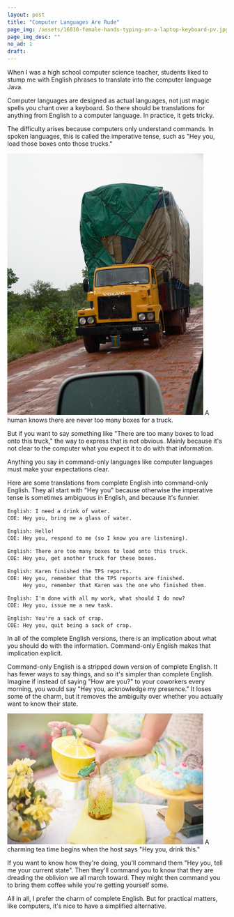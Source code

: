 ```yaml
---
layout: post
title: "Computer Languages Are Rude"
page_img: /assets/16010-female-hands-typing-on-a-laptop-keyboard-pv.jpg
page_img_desc: ""
no_ad: 1
draft: 
---
```


When I was a high school computer science teacher, students liked to stump me with English phrases to translate into the computer language Java.

Computer languages are designed as actual languages, not just magic spells you chant over a keyboard. So there should be translations for anything from English to a computer language. In practice, it gets tricky.

The difficulty arises because computers only understand commands. In spoken languages, this is called the imperative tense, such as "Hey you, load those boxes onto those trucks."

<div class="illustration">
    <img src="/assets/High_load_truck_Ghana_2006.jpg" />
    A human knows there are never too many boxes for a truck.
</div>

But if you want to say something like "There are too many boxes to load onto this truck," the way to express that is not obvious. Mainly because it's not clear to the computer what you expect it to do with that information.

Anything you say in command-only languages like computer languages must make your expectations clear.

Here are some translations from complete English into command-only English. They all start with "Hey you" because otherwise the imperative tense is sometimes ambiguous in English, and because it's funnier.

```
English: I need a drink of water.
COE: Hey you, bring me a glass of water.
```

```
English: Hello!
COE: Hey you, respond to me (so I know you are listening).
```

```
English: There are too many boxes to load onto this truck.
COE: Hey you, get another truck for these boxes.
```

```
English: Karen finished the TPS reports.
COE: Hey you, remember that the TPS reports are finished. 
     Hey you, remember that Karen was the one who finished them.
```

```
English: I'm done with all my work, what should I do now?
COE: Hey you, issue me a new task.
```

```
English: You're a sack of crap.
COE: Hey you, quit being a sack of crap.
```

In all of the complete English versions, there is an implication about what you should do with the information. Command-only English makes that implication explicit.

Command-only English is a stripped down version of complete English. It has fewer ways to say things, and so it's simpler than complete English. Imagine if instead of saying "How are you?" to your coworkers every morning, you would say "Hey you, acknowledge my presence." It loses some of the charm, but it removes the ambiguity over whether you actually want to know their state. 

<div class="illustration">
    <img src="/assets/tea-556777_960_720.jpg" />
    A charming tea time begins when the host says "Hey you, drink this."
</div>

If you want to know how they're doing, you'll command them "Hey you, tell me your current state". Then they'll command you to know that they are dreading the oblivion we all march toward. They might then command you to bring them coffee while you're getting yourself some.

All in all, I prefer the charm of complete English. But for practical matters, like computers, it's nice to have a simplified alternative.
